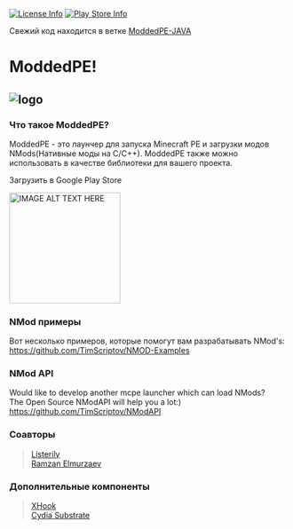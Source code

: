 [![License Info](https://img.shields.io/badge/license-GNU_GPLv3-blue.svg?style=flat-square)](https://github.com/TimScriptov/ModdedPE) [![Play Store Info](https://img.shields.io/badge/Play_Store-v1.16.210.05-blue.svg?style=flat-square)](https://play.google.com/store/apps/details?id=com.mcal.mcpelauncher)
 
Свежий код находится в ветке [ModdedPE-JAVA][6]
# ModdedPE!
![logo][1]
--------
 
### Что такое ModdedPE?
ModdedPE - это лаунчер для запуска Minecraft PE и загрузки модов NMods(Нативные моды на C/C++).  ModdedPE также можно использовать в качестве библиотеки для вашего проекта.

Загрузить в Google Play Store
 
<a href="https://play.google.com/store/apps/details?id=com.mcal.mcpelauncher"
target="_blank">
<img src="https://play.google.com/intl/en_us/badges/images/generic/en_badge_web_generic.png"
alt="IMAGE ALT TEXT HERE" width="200"/></a>
 
### NMod примеры
Вот несколько примеров, которые помогут вам разрабатывать NMod's:<br>
<https://github.com/TimScriptov/NMOD-Examples>
 
### NMod API
Would like to develop another mcpe launcher which can load NMods?<br>
The Open Source NModAPI will help you a lot:)<br>
<https://github.com/TimScriptov/NModAPI>
 
### Соавторы
> [Listerily][2]<br>
> [Ramzan Elmurzaev][3]<br>
 
### Дополнительные компоненты
> [XHook][4]<br>
> [Cydia Substrate][5]<br>
 
[1]: https://github.com/TimScriptov/ModdedPE/blob/master/Art/title_logo.png
[2]: https://github.com/listerily
[3]: https://github.com/elmurzaev
[4]: https://github.com/iqiyi/xHook
[5]: http://www.cydiasubstrate.com/
[6]: https://github.com/TimScriptov/ModdedPE/tree/ModdedPE-JAVA
 

